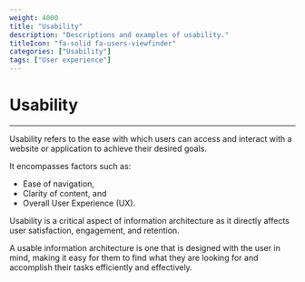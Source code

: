 ```yaml
---
weight: 4000
title: "Usability"
description: "Descriptions and examples of usability."
titleIcon: "fa-solid fa-users-viewfinder"
categories: ["Usability"]
tags: ["User experience"]
---
```


# Usability
---

Usability refers to the ease with which users can access and interact with a website or application to achieve their desired goals.

It encompasses factors such as:
- Ease of navigation,
- Clarity of content, and
- Overall User Experience (UX).

Usability is a critical aspect of information architecture as it directly affects user satisfaction, engagement, and retention.

A usable information architecture is one that is designed with the user in mind, making it easy for them to find what they are looking for and accomplish their tasks efficiently and effectively.